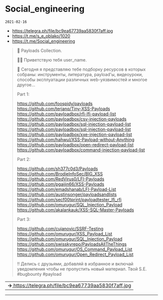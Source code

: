 # Social_engineering
`2021-02-16`

* https://telegra.ph/file/bc9ea67739aa5830f7aff.jpg
* https://t.me/s_e_oblako/1020
* https://t.me/Social_engineering

<blockquote>
​🧩 Payloads Collection.

🖖🏻 Приветствую тебя user_name.

💬 Сегодня я представляю тебе подборку ресурсов в которых собраны: инструменты, литература, payload'ы, видеоуроки, способы эксплуатации различных web-уязвимостей и многое другое...

Part 1:

https://github.com/foospidy/payloads
https://github.com/terjanq/Tiny-XSS-Payloads
https://github.com/payloadbox/rfi-lfi-payload-list
https://github.com/payloadbox/csv-injection-payloads
https://github.com/payloadbox/sql-injection-payload-list
https://github.com/payloadbox/sql-injection-payload-list
https://github.com/payloadbox/xxe-injection-payload-list
https://github.com/hahwul/XSS-Payload-without-Anything
https://github.com/payloadbox/open-redirect-payload-list
https://github.com/payloadbox/command-injection-payload-list

Part 2:

https://github.com/sh377c0d3/Payloads
https://github.com/BrodieInfoSec/BIG_XSS
https://github.com/RedVirus0/LFI-Payloads
https://github.com/pgaijin66/XSS-Payloads
https://github.com/emadshanab/LFI-Payload-List
https://github.com/austinsonger/payloadsandlists
https://github.com/secf00tprint/payloadtester_lfi_rfi
https://github.com/omurugur/SQL_Injection_Payload
https://github.com/akalankauk/XSS-SQL-Master-Payloads

Part 3:

https://github.com/cujanovic/SSRF-Testing
https://github.com/omurugur/XSS_Payload_List
https://github.com/omurugur/SQL_Injection_Payload
https://github.com/swisskyrepo/PayloadsAllTheThings
https://github.com/omurugur/OS_Command_Payload_List
https://github.com/omurugur/Open_Redirect_Payload_List

‼️ Делись с друзьями, добавляй в избранное и включай уведомления чтобы не пропустить новый материал. Твой S.E. &#35;bugbounty &#35;payload
</blockquote>

<table><tr><td><b>→</b><a href="https://telegra.ph/file/bc9ea67739aa5830f7aff.jpg">
https://telegra.ph/file/bc9ea67739aa5830f7aff.jpg
</a>
</td></tr></table>

---

